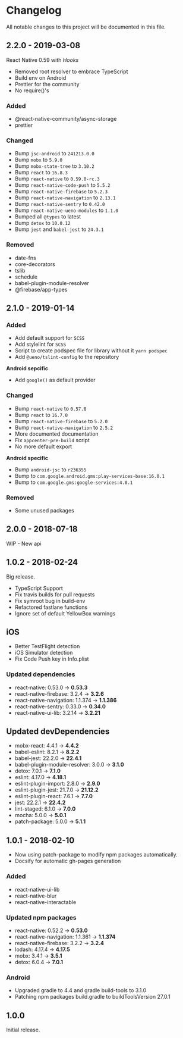 # Changelog

All notable changes to this project will be documented in this file.

## 2.2.0 - 2019-03-08

React Native 0.59 with _Hooks_

- Removed root resolver to embrace TypeScript
- Build env on Android
- Prettier for the community
- No require()'s

### Added

- @react-native-community/async-storage
- prettier

### Changed

- Bump `jsc-android` to `241213.0.0`
- Bump `mobx` to `5.9.0`
- Bump `mobx-state-tree` to `3.10.2`
- Bump `react` to `16.8.3`
- Bump `react-native` to `0.59.0-rc.3`
- Bump `react-native-code-push` to `5.5.2`
- Bump `react-native-firebase` to `5.2.3`
- Bump `react-native-navigation` to `2.13.1`
- Bump `react-native-sentry` to `0.42.0`
- Bump `react-native-ueno-modules` to `1.1.0`
- Bumped all `@types` to latest
- Bump `detox` to `10.0.12`
- Bump `jest` and `babel-jest` to `24.3.1`

### Removed

- date-fns
- core-decorators
- tslib
- schedule
- babel-plugin-module-resolver
- @firebase/app-types

## 2.1.0 - 2019-01-14

### Added

- Add default support for `SCSS`
- Add stylelint for `SCSS`
- Script to create podspec file for library without it `yarn podspec`
- Add `@ueno/tslint-config` to the repository

**Android sepcific**

- Add `google()` as default provider

### Changed

- Bump `react-native` to `0.57.8`
- Bump `react` to `16.7.0`
- Bump `react-native-firebase` to `5.2.0`
- Bump `react-native-navigation` to `2.5.2`
- More documented documentation
- Fix `appcenter-pre-build` script
- No more default export

**Android specific**

- Bump `android-jsc` to `r236355`
- Bump to `com.google.android.gms:play-services-base:16.0.1`
- Bump to `com.google.gms:google-services:4.0.1`

### Removed

- Some unused packages

## 2.0.0 - 2018-07-18

WIP - New api

## 1.0.2 - 2018-02-24

Big release.

- TypeScript Support
- Fix travis builds for pull requests
- Fix symroot bug in build-env
- Refactored fastlane functions
- Ignore set of default YellowBox warnings

## iOS

- Better TestFlight detection
- iOS Simulator detection
- Fix Code Push key in Info.plist

### Updated dependencies

- react-native: 0.53.0 → **0.53.3**
- react-native-firebase: 3.2.4 → **3.2.6**
- react-native-navigation: 1.1.374 → **1.1.386**
- react-native-sentry: 0.33.0 → **0.34.0**
- react-native-ui-lib: 3.2.14 → **3.2.21**

## Updated devDependencies

- mobx-react: 4.4.1 → **4.4.2**
- babel-eslint: 8.2.1 → **8.2.2**
- babel-jest: 22.2.0 → **22.4.1**
- babel-plugin-module-resolver: 3.0.0 → **3.1.0**
- detox: 7.0.1 → **7.1.0**
- eslint: 4.17.0 → **4.18.1**
- eslint-plugin-import: 2.8.0 → **2.9.0**
- eslint-plugin-jest: 21.7.0 → **21.12.2**
- eslint-plugin-react: 7.6.1 → **7.7.0**
- jest: 22.2.1 → **22.4.2**
- lint-staged: 6.1.0 → **7.0.0**
- mocha: 5.0.0 → **5.0.1**
- patch-package: 5.0.0 → **5.1.1**

## 1.0.1 - 2018-02-10

- Now using patch-package to modify npm packages automatically.
- Docsify for automatic gh-pages generation

### Added

- react-native-ui-lib
- react-native-blur
- react-native-interactable

### Updated npm packages

- react-native: 0.52.2 → **0.53.0**
- react-native-navigation: 1.1.361 → **1.1.374**
- react-native-firebase: 3.2.2 → **3.2.4**
- lodash: 4.17.4 → **4.17.5**
- mobx: 3.4.1 → **3.5.1**
- detox: 6.0.4 → **7.0.1**

### Android

- Upgraded gradle to 4.4 and gradle build-tools to 3.1.0
- Patching npm packages build.gradle to buildToolsVersion 27.0.1

## 1.0.0

Initial release.
